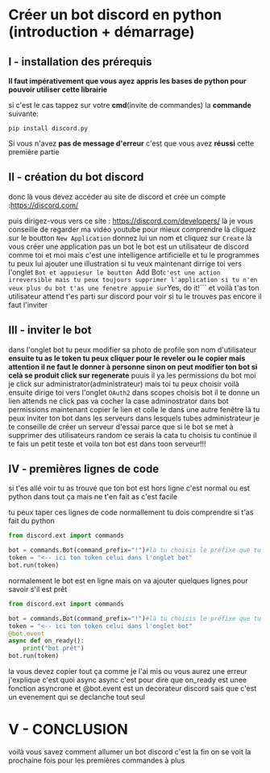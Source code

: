 
# Créer un bot discord en python (introduction + démarrage)

## I - installation des prérequis
**Il faut impérativement que vous ayez appris les bases de python pour pouvoir utiliser cette librairie** 

si c'est le cas tappez sur votre **cmd**(invite de commandes) la **commande** suivante:

```
pip install discord.py
```
Si vous n'avez **pas de message d'erreur** c'est que vous avez **réussi** cette première partie
## II - création du bot discord 

donc là vous devez accéder au site de discord et crée un compte :https://discord.com/

puis dirigez-vous vers ce site : https://discord.com/developers/
là je vous conseille de regarder ma vidéo youtube pour mieux comprendre
là cliquez sur le boutton ```New Application```
donnez lui un nom et cliquez sur ```Create``` là vous créer une application pas un bot le bot est un utilisateur de discord comme toi et moi mais c'est une intelligence artificielle et tu le programmes tu peux lui ajouter une illustration si tu veux
maintenant dirrige toi vers l'onglet ```Bot et appuiesur le boutton ```Add Bot``` c'est une action irreversible mais tu peux toujours supprimer l'application si tu n'en veux plus du bot t'as une fenetre appuie sur ```Yes, do it!``` et voilà t'as ton utilisateur 
attend t'es parti sur discord pour voir si tu le trouves pas encore il faut l'inviter

## III - inviter le bot
dans l'onglet bot tu peux modifier sa photo de profile son nom d'utilisateur **ensuite tu as le token tu peux cliquer pour le reveler ou le copier mais attention il ne faut le donner à personne sinon on peut modifier ton bot si celà se produit click sur regenerate**
puuis il ya les permissions du bot moi je click sur administrator(administrateur) mais toi tu peux choisir voilà 
ensuite dirige toi vers l'onglet ```OAuth2``` dans scopes choisis bot il te donne un lien attends ne click pas va cocher la case adminostrator dans bot permissions
maintenant copier le lien et colle le dans une autre fenêtre là tu peux inviter ton bot dans les serveurs dans lesquels tubes administrateur je te conseille de créer un serveur d'essai parce que si le bot se met à supprimer des utilisateurs random ce serais la cata tu choisis tu continue il te fais un petit teste et voila ton bot est dans toon serveur!!!

## IV - premières lignes de code

si t'es allé voir tu as trouvé que ton bot est hors ligne c'est normal ou est python dans tout ça
mais ne t'en fait as c'est facile

tu peux taper ces lignes de code
normallement tu dois comprendre si t'as fait du python

```py
from discord.ext import commands

bot = commands.Bot(command_prefix="!")#là tu choisis le préfixe que tu veux moi j'ai choisi !
token = "<-- ici ton token celui dans l'onglet bot"
bot.run(token)
```
normalement le bot est en ligne mais on va ajouter quelques lignes pour savoir s'il est prêt
```py
from discord.ext import commands

bot = commands.Bot(command_prefix="!")#là tu choisis le préfixe que tu veux moi j'ai choisi !
token = "<-- ici ton token celui dans l'onglet bot"
@bot.event
async def on_ready():
    print("bot prêt")
bot.run(token)

```
la vous devez copier tout ça comme je l'ai mis ou vous aurez une erreur
j'explique c'est quoi async
async c'est pour dire que on_ready est unee fonction asyncrone
et @bot.event est un decorateur discord sais que c'est un evenement qui se declanche tout seul

# V - CONCLUSION
voilà vous savez comment allumer un bot discord c'est la fin on se voit la prochaine fois pour les premières commandes à plus
